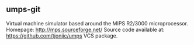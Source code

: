 ## umps-git
Virtual machine simulator based around the MIPS R2/3000 microprocessor.
Homepage: http://mps.sourceforge.net/
Source code available at: https://github.com/tjonjic/umps
VCS package.
